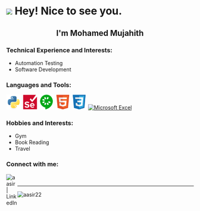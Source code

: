 <h1><img src="https://emojis.slackmojis.com/emojis/images/1531849430/4246/blob-sunglasses.gif?1531849430" width="30"/> Hey! Nice to see you.</h1>

<h2 align="center">I'm Mohamed Mujahith</h2>

<h3 align="left">Technical Experience and Interests:</h3>
<ul>
  <li>Automation Testing</li>
  <li>Software Development</li>
</ul>

<h3 align="left">Languages and Tools:</h3>
<p align="left">
  <a href="https://www.python.org/" target="_blank"><img src="https://raw.githubusercontent.com/devicons/devicon/master/icons/python/python-original.svg" alt="Python" width="40" height="40"/></a>
  <a href="https://www.selenium.dev/" target="_blank"><img src="https://raw.githubusercontent.com/devicons/devicon/master/icons/selenium/selenium-original.svg" alt="Selenium" width="40" height="40"/></a>
  <a href="https://cucumber.io/" target="_blank"><img src="https://raw.githubusercontent.com/devicons/devicon/master/icons/cucumber/cucumber-plain.svg" alt="Cucumber" width="40" height="40"/></a>
  <a href="https://html.com/" target="_blank"><img src="https://raw.githubusercontent.com/devicons/devicon/master/icons/html5/html5-original.svg" alt="HTML" width="40" height="40"/></a>
  <a href="https://www.w3.org/Style/CSS/Overview.en.html" target="_blank"><img src="https://raw.githubusercontent.com/devicons/devicon/master/icons/css3/css3-original.svg" alt="CSS" width="40" height="40"/></a>
  <a href="https://www.microsoft.com/en-us/microsoft-365/excel" target="_blank"><img src="https://upload.wikimedia.org/wikipedia/commons/thumb/8/86/Microsoft_Excel_2013_logo.svg/1200px-Microsoft_Excel_2013_logo.svg.png" alt="Microsoft Excel" width="40" height="40"/></a>
</p>


<h3 align="left">Hobbies and Interests:</h3>
<ul>
  <li>Gym</li>
  <li>Book Reading</li>
  <li>Travel</li>
</ul>

<h3 align="left">Connect with me:</h3>
<a href="www.linkedin.com/in/mohamed-mujahith-86a272260"><img align="left" alt="aasir | LinkedIn" width="30px" src="https://img.icons8.com/color/48/000000/linkedin.png" /></a>

<br>

<hr>

<p align="left"> <img src="https://komarev.com/ghpvc/?username=mujahithas2&label=Profile%20views&color=0e75b6&style=flat" alt="aasir22" /> </p>
